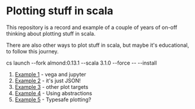 # Plotting stuff in scala

This repository is a record and example of a couple of years of on-off thinking about plotting stuff in scala. 

There are also other ways to plot stuff in scala, but maybe it's educational, to follow this journey. 

cs launch --fork almond:0.13.1 --scala 3.1.0 --force -- --install

1. [Example 1](src/Example_1.ipynb) - vega and jupyter
2. [Example 2](src/Example_2.ipynb) - it's just JSON!
3. [Example 3](main/scala/Example_3.scala) - other plot targets
4. [Example 4](Example_4.ipynb) - Using abstractions
5. [Example 5](Example_5.ipynb) - Typesafe plotting?
